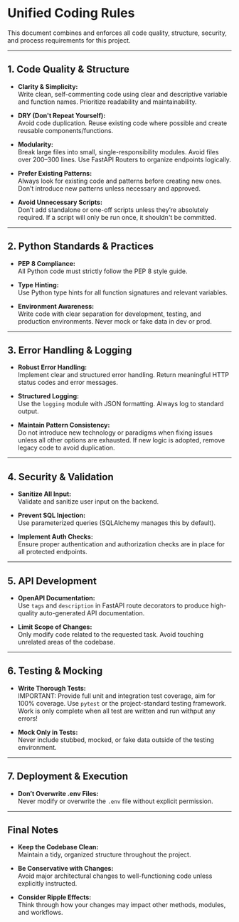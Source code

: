 # Unified Coding Rules

This document combines and enforces all code quality, structure, security, and process requirements for this project.

---

## 1. Code Quality & Structure

- **Clarity & Simplicity:**  
  Write clean, self-commenting code using clear and descriptive variable and function names. Prioritize readability and maintainability.

- **DRY (Don't Repeat Yourself):**  
  Avoid code duplication. Reuse existing code where possible and create reusable components/functions.

- **Modularity:**  
  Break large files into small, single-responsibility modules. Avoid files over 200–300 lines. Use FastAPI Routers to organize endpoints logically.

- **Prefer Existing Patterns:**  
  Always look for existing code and patterns before creating new ones. Don’t introduce new patterns unless necessary and approved.

- **Avoid Unnecessary Scripts:**  
  Don’t add standalone or one-off scripts unless they’re absolutely required. If a script will only be run once, it shouldn't be committed.

---

## 2. Python Standards & Practices

- **PEP 8 Compliance:**  
  All Python code must strictly follow the PEP 8 style guide.

- **Type Hinting:**  
  Use Python type hints for all function signatures and relevant variables.

- **Environment Awareness:**  
  Write code with clear separation for development, testing, and production environments. Never mock or fake data in dev or prod.

---

## 3. Error Handling & Logging

- **Robust Error Handling:**  
  Implement clear and structured error handling. Return meaningful HTTP status codes and error messages.

- **Structured Logging:**  
  Use the `logging` module with JSON formatting. Always log to standard output.

- **Maintain Pattern Consistency:**  
  Do not introduce new technology or paradigms when fixing issues unless all other options are exhausted. If new logic is adopted, remove legacy code to avoid duplication.

---

## 4. Security & Validation

- **Sanitize All Input:**  
  Validate and sanitize user input on the backend.

- **Prevent SQL Injection:**  
  Use parameterized queries (SQLAlchemy manages this by default).

- **Implement Auth Checks:**  
  Ensure proper authentication and authorization checks are in place for all protected endpoints.

---

## 5. API Development

- **OpenAPI Documentation:**  
  Use `tags` and `description` in FastAPI route decorators to produce high-quality auto-generated API documentation.

- **Limit Scope of Changes:**  
  Only modify code related to the requested task. Avoid touching unrelated areas of the codebase.

---

## 6. Testing & Mocking

- **Write Thorough Tests:**  
  IMPORTANT: Provide full unit and integration test coverage, aim for 100% coverage. Use `pytest` or the project-standard testing framework. Work is only complete when all test are written and run withput any errors!

- **Mock Only in Tests:**  
  Never include stubbed, mocked, or fake data outside of the testing environment.

---

## 7. Deployment & Execution

- **Don’t Overwrite .env Files:**  
  Never modify or overwrite the `.env` file without explicit permission.

---

## Final Notes

- **Keep the Codebase Clean:**  
  Maintain a tidy, organized structure throughout the project.

- **Be Conservative with Changes:**  
  Avoid major architectural changes to well-functioning code unless explicitly instructed.

- **Consider Ripple Effects:**  
  Think through how your changes may impact other methods, modules, and workflows.
